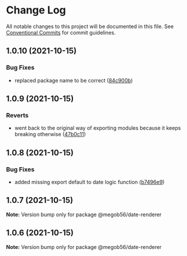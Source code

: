 # Change Log

All notable changes to this project will be documented in this file.
See [Conventional Commits](https://conventionalcommits.org) for commit guidelines.

## 1.0.10 (2021-10-15)


### Bug Fixes

* replaced package name to be correct ([84c900b](https://github.com/megob56/lerna-test/commit/84c900b2c1c981719e11e7674eacf7359922274f))





## 1.0.9 (2021-10-15)


### Reverts

* went back to the original way of exporting modules because it keeps breaking otherwise ([47b0c11](https://github.com/megob56/lerna-test/commit/47b0c111aad0e18193fc01650742036d0a687391))





## 1.0.8 (2021-10-15)


### Bug Fixes

* added missing export default to date logic function ([b7496e9](https://github.com/megob56/lerna-test/commit/b7496e9ac828fac78282577274e24432b3effa58))





## 1.0.7 (2021-10-15)

**Note:** Version bump only for package @megob56/date-renderer





## 1.0.6 (2021-10-15)

**Note:** Version bump only for package @megob56/date-renderer
